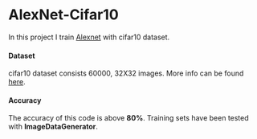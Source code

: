 # AlexNet-Cifar10

In this project I train [Alexnet](https://www.learnopencv.com/understanding-alexnet/) with cifar10 dataset.

#### Dataset  

cifar10 dataset consists 60000, 32X32 images. More info can be found [here](https://www.cs.toronto.edu/~kriz/cifar.html).
#### Accuracy

The accuracy of this code is above **80%**. Training sets have been tested with **ImageDataGenerator**.
